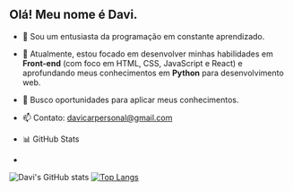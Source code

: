 ## Olá! Meu nome é Davi.

- 👋 Sou um entusiasta da programação em constante aprendizado.
- 🌱 Atualmente, estou focado em desenvolver minhas habilidades em **Front-end** (com foco em HTML, CSS, JavaScript e React) e aprofundando meus conhecimentos em **Python** para desenvolvimento web.
- 🚀 Busco oportunidades para aplicar meus conhecimentos.
- 📫 Contato: davicarpersonal@gmail.com

- 📊 GitHub Stats
- 
![Davi's GitHub stats](https://github-readme-stats.vercel.app/api?username=DaviCarvalhoAz&show_icons=true&theme=dracula) [![Top Langs](https://github-readme-stats.vercel.app/api/top-langs/?username=DaviCarvalhoAz&layout=compact)](https://github.com/anuraghazra/github-readme-stats)


